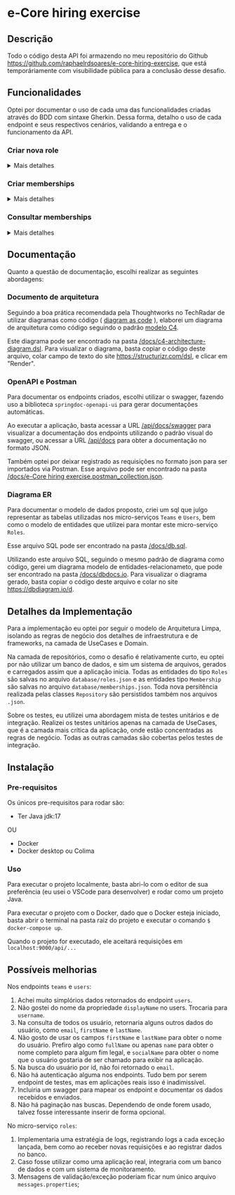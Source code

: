 # e-Core hiring exercise

## Descrição

Todo o código desta API foi armazendo no meu repositório do Github https://github.com/raphaelrdsoares/e-core-hiring-exercise, que está temporáriamente com visubilidade pública para a conclusão desse desafio.

## Funcionalidades

Optei por documentar o uso de cada uma das funcionalidades criadas através do BDD com sintaxe Gherkin. Dessa forma, detalho o uso de cada endpoint e seus respectivos cenários, validando a entrega e o funcionamento da API.

### Criar nova role

<details>
    <summary>Mais detalhes</summary>

**Contexto**

Foi solicitado a criação de um endpoint para cadastro de Roles. Esse endpoint recebe um código e um nome da role e uma flag informando se é uma role default. O código da é uma chave única, ou seja, não pode haver 2 roles com o mesmo código.

O endoint não realiza atualização, apenas cadastro. Caso seja realizada uma requisição uma role com um código já existente, será retornado um erro.

Só pode existir uma única role default. Caso, durante o cadastro de uma nova role, seja informado que ela é uma role default, então a antiga role default é atualizada para constar como não-default.

**Notas técnicas**

Endpoint para cadastro de novas roles:

```JSON
// POST /api/roles

{
  "code": "ux", // código da role. Campo obrigatório
  "name": "User Experience", // nome da role.  Campo obrigatório
  "isDefault": false // informa se é role é ou não padrão.  Campo opcional. Valor default: false.
}

```

**Critérios de aceite**

Cenário A1: Criação de uma role não default com sucesso\
DADO QUE a aplicação está iniciada\
E não cadastrei nenhuma role previamente\
QUANDO envio uma requisição passando um código e um nome qualquer\
E informo que não é uma role default\
ENTÃO recebo o retorno HTTP CREATED:201\
E no payload de resposta os dados cadastrados

Cenário A2: Criação de uma role não default com sucesso\
DADO QUE a aplicação está iniciada\
E não cadastrei nenhuma role previamente\
QUANDO envio uma requisição passando um código e um nome qualquer\
E não informo o campo 'default' no payload\
ENTÃO recebo o retorno HTTP CREATED:201\
E no payload de resposta os dados cadastrados\
E no payload vejo que a role foi cadastrada como não default

Cenário B: Criação de uma role default com sucesso\
DADO QUE a aplicação está iniciada\
E não cadastrei nenhuma role previamente\
QUANDO envio uma requisição passando um código e um nome qualquer\
E informo que não é uma role default\
ENTÃO recebo o retorno HTTP CREATED:201\
E no payload de resposta os dados cadastrados

Cenário C: Substituir uma role default com sucesso\
DADO QUE a aplicação está iniciada\
E já cadastrei uma role default previamente\
QUANDO envio uma requisição passando um código e um nome qualquer\
E informo que é uma role default\
ENTÃO recebo o retorno HTTP CREATED:201\
E no payload de resposta os dados cadastrados

Cenário D: Erro ao criar uma role sem informar os campos obrigatórios\
DADO QUE a aplicação está iniciada\
E não cadastrei nenhuma role previamente\
QUANDO envio uma requisição para criar um role\
E não informo o código ou o nome da role\
ENTÃO recebo o retorno HTTP BAD_REQUEST:400\
E no payload de resposta uma mensagem informando que não é possível cadastrar uma role sem informar os campos obrigatórios

Cenário E: Erro ao criar uma role que já existe\
DADO QUE a aplicação está iniciada\
E não cadastrei nenhuma role previamente\
QUANDO envio uma requisição para criar um role\
E informo como código uma das roles pre-definidas (ex: dev)\
ENTÃO recebo o retorno HTTP CONFLICT:409\
E no payload de resposta uma mensagem informando que já existe uma role com esse código

</details>

### Criar memberships

<details>
    <summary>Mais detalhes</summary>
    
**Contexto**

Outro requisito foi a criação do endpoint de cadastro de memberships. Esse endpoint realiza a atribuição de uma role para um usuário de um time. Na requisição deve ser informado o código da role, o id do time e o id do usuário.

É possível não informar a role na requisição, apenas se houver uma role default já cadastrada. Caso não exista uma role default, será retornado um erro.

Esse endpoint possui uma integração com o micro-serviço `Teams` para buscar as informações do time e os usuários que fazem parte deste time.

Um usuário só pode ter uma role dentro de um time. Caso seja efetuada uma requisição informando uma outra role para um usuário de um time, essa role sobrescreverá a role atual do usuário no time.

A atribuição é feita de uma por uma. Não é permitida, através de uma única requisição, a atribuição de uma role para um usuário em todos os times que ele faz parte ou a atribuição de uma role para todos os membro de um time.

Durante o processamento da requisição, é verificado se a role já está cadastrada e também se o time existe e se o usuário existe dentro do time.

**Notas técnicas**

Endpoint para atribuição de roles:

```JSON
// POST /api/roles/memberships

{
  "roleCode": "dev", // código da role. Campo opcional. Valor default: role default cadastrada no banco
  "teamId": "b59c9365-15e3-5498-bc2e-35a3f3fed9e1", // Id do time.  Campo obrigatório
  "userId": "4961349e-38dd-560c-818f-c7d021149441" //  Id do usuário.  Campo obrigatório
}

```

**Cenários**

Cenário A: Campos obrigatório não informados\
DADO QUE a aplicação está iniciada\
QUANDO realizado uma requisição para atribuir uma role\
E não informo o id do time ou id do usuário\
ENTÃO recebo o retorno HTTP BAD_REQUEST:400\
E no payload da resposta um mensagem informando que não é possível atribuir uma role sem informar os campos obrigatórios

Cenário B: Role não existe\
DADO QUE a aplicação está iniciada\
QUANDO realizado uma requisição para atribuir uma role\
E informo o código de uma role que não está cadastrada\
ENTÃO recebo o retorno HTTP NOT_FOUND:404\
E no payload da resposta um mensagem informando que a role não foi encontrada

Cenário C: Time não existe\
DADO QUE a aplicação está iniciada\
E possuo o código de uma role existente\
QUANDO realizado uma requisição para atribuir uma role\
E informo id de um time que não existe\
ENTÃO recebo o retorno HTTP NOT_FOUND:404\
E no payload da resposta um mensagem informando que time não foi encontrado

Cenário D: Usuário não existe dentro do time\
DADO QUE a aplicação está iniciada\
E possuo o código de uma role existente\
E possuo o id de um time existente\
QUANDO realizado uma requisição para atribuir uma role\
E informo id de um usuário que não pertence ao time\
ENTÃO recebo o retorno HTTP NOT_FOUND:404\
E no payload da resposta um mensagem informando que o usuário não pertence ao time

Cenário E: Erro ao atribuir sem informar a role e role default não existe\
DADO QUE a aplicação está iniciada\
E não existe uma role default cadastrada\
E possuo o id de um time existente\
E possuo o id de um usuário que pertence ao time\
QUANDO realizado uma requisição para atribuir uma role\
E não informo uma role\
ENTÃO recebo o retorno HTTP NOT_FOUND:404\
E no payload da resposta um mensagem informando que não existe uma role default

Cenário F1: Atribuição com sucesso para um membro do time\
DADO QUE a aplicação está iniciada\
E possuo o código de uma role existente\
E possuo o id de um time existente\
E possuo o id de um usuário que pertence ao time\
QUANDO realizado uma requisição para atribuir uma role informando todos os dados\
ENTÃO recebo o retorno HTTP CREATED:201\
E no payload de resposta os dados cadastrados

Cenário F2: Atribuição com sucesso para o líder do time\
DADO QUE a aplicação está iniciada\
E possuo o código de uma role existente\
E possuo o id de um time existente\
E possuo o id de um usuário que é o líder do time\
QUANDO realizado uma requisição para atribuir uma role informando todos os dados\
ENTÃO recebo o retorno HTTP CREATED:201\
E no payload de resposta os dados cadastrados

Cenário G: Atribuição com sucesso sem informar a role\
DADO QUE a aplicação está iniciada\
E existe uma role default cadastrada\
E possuo o id de um time existente\
E possuo o id de um usuário que é o líder do time\
QUANDO realizado uma requisição para atribuir uma role informando todos os dados\
ENTÃO recebo o retorno HTTP CREATED:201\
E no payload de resposta os dados cadastrados

Cenário H: Sobrescrita de atribuição com sucesso\
DADO QUE a aplicação está iniciada\
E já existe uma membership para o usuário no time\
E possuo o código de uma role diferente da existente na membership\
E possuo o id de um time existente\
E possuo o id de um usuário que é o líder do time\
QUANDO realizado uma requisição para atribuir uma role informando todos os dados\
ENTÃO recebo o retorno HTTP CREATED:201\
E no payload de resposta os dados cadastrados

</details>

### Consultar memberships

<details>
    <summary>Mais detalhes</summary>

**Contexto**

A última solicitação foi que houvesse uma forma de consultar as memberships criadas. Foi pedido que, dada um role, fosse retornado todos os memberships associados, e que, dada uma membership (team + user), fosse retornada a role. Para isso eu criei apenas 1 endpoint, que aceita 3 parâmetros, roleCode, teamId e userId, e retorna todas as memberships relacionadas a esses parâmetros.

A única exigência é que pelo menos 1 dos parâmetros seja preenchido, caso contrário, é retornado um erro.

**Notas técnicas**

Endpoint para consulta de memberships:

```JSON
// GET /api/roles/memberships?roleCode=dev&teamId=b59c9365-15e3-5498-bc2e-35a3f3fed9e1&userId=4961349e-38dd-560c-818f-c7d021149441

// payload da resposta
[
    {
      "roleCode": "dev",
      "teamId": "b59c9365-15e3-5498-bc2e-35a3f3fed9e1",
      "userId": "4961349e-38dd-560c-818f-c7d021149441"
    }
]

```

**Cenários**

Cenário A: Erro na consulta sem informar nenhum parâmetros\
DADO QUE a aplicação está iniciada\
QUANDO realizado uma requisição sem informar nenhum parâmetro\
ENTÃO recebo o retorno HTTP BAD_REQUEST:400\
E no payload de resposta uma mensagem informando que é necessário passar pelo menos 1 parâmetro

Cenário B: Não há memberships cadastradas para o conjunto de parâmetros\
DADO QUE a aplicação está iniciada\
E não existe nenhuma membership cadastrada\
QUANDO realizado uma requisição com algum parâmetro válido\
ENTÃO recebo o retorno HTTP OK:200\
E no payload de resposta uma lista vazia

Cenário C: Consulta todos os membership de uma role\
DADO QUE a aplicação está iniciada\
E existe várias membership cadastradas para uma role\
QUANDO realizado uma requisição o código da role\
ENTÃO recebo o retorno HTTP OK:200\
E no payload de resposta uma lista de todas as memberships dessa role

Cenário D: Consulta todos os membership de um team\
DADO QUE a aplicação está iniciada\
E existe várias membership cadastradas para um team\
QUANDO realizado uma requisição com o id deste team\
ENTÃO recebo o retorno HTTP OK:200\
E no payload de resposta uma lista de todas as memberships desse team

Cenário E: Consulta todos os membership de um user\
DADO QUE a aplicação está iniciada\
E existe várias membership cadastradas para um user\
QUANDO realizado uma requisição com o id deste user\
ENTÃO recebo o retorno HTTP OK:200\
E no payload de resposta uma lista de todas as memberships desse user

Cenário F: Consulta todos os membership de um team com uma role\
DADO QUE a aplicação está iniciada\
E existe várias membership cadastradas para um team e uma role\
QUANDO realizado uma requisição com o id deste team e o código desta role\
ENTÃO recebo o retorno HTTP OK:200\
E no payload de resposta uma lista de todas as memberships desse team com essa role

Cenário G: Consulta todos os membership de um user com uma role\
DADO QUE a aplicação está iniciada\
E existe várias membership cadastradas com uma role para um user\
QUANDO realizado uma requisição com o id deste user e o código desta role\
ENTÃO recebo o retorno HTTP OK:200\
E no payload de resposta uma lista de todas as memberships desse user com essa role

Cenário H: Consulta o membership de um user em um team\
DADO QUE a aplicação está iniciada\
E existe uma membership cadastrada para um user em um team\
QUANDO realizado uma requisição com o id deste user e o id deste team\
ENTÃO recebo o retorno HTTP OK:200\
E no payload de resposta uma lista com a membership desse user neste team

</details>

## Documentação

Quanto a questão de documentação, escolhi realizar as seguintes abordagens:

### Documento de arquitetura

Seguindo a boa prática recomendada pela Thoughtworks no TechRadar de utilizar diagramas como código ( [diagram as code](https://www.thoughtworks.com/radar/techniques/diagrams-as-code) ), elaborei um diagrama de arquitetura como código seguindo o padrão [modelo C4](https://c4model.com/).

Este diagrama pode ser encontrado na pasta [/docs/c4-architecture-diagram.dsl](./docs/c4-architecture-diagram.dsl). Para visualizar o diagrama, basta copiar o código deste arquivo, colar campo de texto do site https://structurizr.com/dsl, e clicar em "Render".

### OpenAPI e Postman

Para documentar os endpoints criados, escolhi utilizar o swagger, fazendo uso a biblioteca `springdoc-openapi-ui` para gerar documentações automáticas.

Ao executar a aplicação, basta acessar a URL [/api/docs/swagger](http://localhost:9000/api/docs/swagger) para visualizar a documentação dos endpoints utilizando o padrão visual do swagger, ou acessar a URL [/api/docs](http://localhost:9000/api/docs/) para obter a documentação no formato JSON.

Também optei por deixar registrado as requisições no formato json para ser importados via Postman. Esse arquivo pode ser encontrado na pasta [/docs/e-Core hiring exercise.postman_collection.json](./docs/e-Core%20hiring%20exercise.postman_collection.json).

### Diagrama ER

Para documentar o modelo de dados proposto, criei um sql que julgo representar as tabelas utilizadas nos micro-serviços `Teams` e `Users`, bem como o modelo de entidades que utilizei para montar este micro-serviço `Roles`.

Esse arquivo SQL pode ser encontrado na pasta [/docs/db.sql](./docs/db.sql).

Utilizando este arquivo SQL, seguindo o mesmo padrão de diagrama como código, gerei um diagrama modelo de entidades-relacionameto, que pode ser encontrado na pasta [/docs/dbdocs.io](./docs/dbdocs.io). Para visualizar o diagrama gerado, basta copiar o código deste arquivo e colar no site https://dbdiagram.io/d.

## Detalhes da Implementação

Para a implementação eu optei por seguir o modelo de Arquitetura Limpa, isolando as regras de negócio dos detalhes de infraestrutura e de frameworks, na camada de UseCases e Domain.

Na camada de repositórios, como o desafio é relativamente curto, eu optei por não utilizar um banco de dados, e sim um sistema de arquivos, gerados e carregados assim que a aplicação inicia. Todas as entidades do tipo `Roles` são salvas no arquivo `database/roles.json` e as entidades tipo `Membership` são salvas no arquivo `database/memberships.json`. Toda nova persitência realizada pelas classes `Repository` são persistidos também nos arquivos `.json`.

Sobre os testes, eu utilizei uma abordagem mista de testes unitários e de integração. Realizei os testes unitários apenas na camada de UseCases, que é a camada mais crítica da aplicação, onde estão concentradas as regras de negócio. Todas as outras camadas são cobertas pelos testes de integração.

## Instalação

### Pre-requisitos

Os únicos pre-requisitos para rodar são:

-   Ter Java jdk:17

OU

-   Docker
-   Docker desktop ou Colima

### Uso

Para executar o projeto localmente, basta abri-lo com o editor de sua preferência (eu usei o VSCode para desenvolver) e rodar como um projeto Java.

Para executar o projeto com o Docker, dado que o Docker esteja iniciado, basta abrir o terminal na pasta raiz do projeto e executar o comando `$ docker-compose up`.

Quando o projeto for executado, ele aceitará requisições em `localhost:9000/api/...`

## Possíveis melhorias

Nos endpoints `teams` e `users`:

1. Achei muito simplórios dados retornados do endpoint `users`.
2. Não gostei do nome da propriedade `displayName` no users. Trocaria para `username`.
3. Na consulta de todos os usuário, retornaria alguns outros dados do usuário, como `email`, `firstName` e `lastName`.
4. Não gosto de usar os campos `firstName` e `lastName` para obter o nome do usuário. Prefiro algo como `fullName` ou apenas `name` para obter o nome completo para algum fim legal, e `socialName` para obter o nome que o usuário gostaria de ser chamado para exibir na aplicação.
5. Na busca do usuário por id, não foi retornado o `email`.
6. Não há autenticação alguma nos endpoints. Tudo bem por serem endpoint de testes, mas em aplicações reais isso é inadimissível.
7. Incluiria um swagger para mapear os endpoint e documentar os dados recebidos e enviados.
8. Não há paginação nas buscas. Dependendo de onde forem usado, talvez fosse interessante inserir de forma opcional.

No micro-serviço `roles`:

1. Implementaria uma estratégia de logs, registrando logs a cada exceção lançada, bem como ao receber novas requisições e ao registrar dados no banco.
2. Caso fosse utilizar como uma aplicação real, integraria com um banco de dados e com um sistema de monitoramento.
3. Mensagens de validação/exceção poderiam ficar num único arquivo `messages.properties`;
